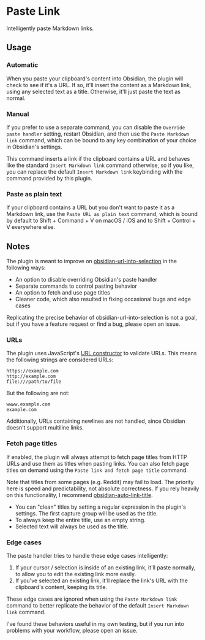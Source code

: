 # Paste Link

Intelligently paste Markdown links.

## Usage

### Automatic

When you paste your clipboard's content into Obsidian, the plugin will check to see if it's a URL. If so, it'll insert the content as a Markdown link, using any selected text as a title. Otherwise, it'll just paste the text as normal.

### Manual

If you prefer to use a separate command, you can disable the `Override paste handler` setting, restart Obsidian, and then use the `Paste Markdown link` command, which can be bound to any key combination of your choice in Obsidian's settings.

This command inserts a link if the clipboard contains a URL and behaves like the standard `Insert Markdown link` command otherwise, so if you like, you can replace the default `Insert Markdown link` keybinding with the command provided by this plugin.

### Paste as plain text

If your clipboard contains a URL but you don't want to paste it as a Markdown link, use the `Paste URL as plain text` command, which is bound by default to Shift + Command + V on macOS / iOS and to Shift + Control + V everywhere else.

## Notes

The plugin is meant to improve on [obsidian-url-into-selection](https://github.com/denolehov/obsidian-url-into-selection) in the following ways:

-   An option to disable overriding Obsidian's paste handler
-   Separate commands to control pasting behavior
-   An option to fetch and use page titles
-   Cleaner code, which also resulted in fixing occasional bugs and edge cases

Replicating the precise behavior of obsidian-url-into-selection is not a goal, but if you have a feature request or find a bug, please open an issue.

### URLs

The plugin uses JavaScript's [URL constructor](https://developer.mozilla.org/en-US/docs/Web/API/URL/URL) to validate URLs. This means the following strings are considered URLs:

```
https://example.com
http://example.com
file:///path/to/file
```

But the following are not:

```
wwww.example.com
example.com
```

Additionally, URLs containing newlines are not handled, since Obsidian doesn't support multiline links.

### Fetch page titles

If enabled, the plugin will always attempt to fetch page titles from HTTP URLs and use them as titles when pasting links. You can also fetch page titles on demand using the `Paste link and fetch page title` command.

Note that titles from some pages (e.g. Reddit) may fail to load. The priority here is speed and predictability, not absolute correctness. If you rely heavily on this functionality, I recommend [obsidian-auto-link-title](https://github.com/zolrath/obsidian-auto-link-title).

-   You can "clean" titles by setting a regular expression in the plugin's settings. The first capture group will be used as the title.
-   To always keep the entire title, use an empty string.
-   Selected text will always be used as the title.

### Edge cases

The paste handler tries to handle these edge cases intelligently:

1. If your cursor / selection is inside of an existing link, it'll paste normally, to allow you to edit the existing link more easily.
2. If you've selected an existing link, it'll replace the link's URL with the clipboard's content, keeping its title.

These edge cases are ignored when using the `Paste Markdown link` command to better replicate the behavior of the default `Insert Markdown link` command.

I've found these behaviors useful in my own testing, but if you run into problems with your workflow, please open an issue.
